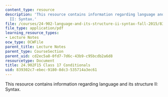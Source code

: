 ```yaml
---
content_type: resource
description: 'This resource contains information regarding language and its structure
  II: Syntax.'
file: /courses/24-902-language-and-its-structure-ii-syntax-fall-2015/839302c7ebec91808dc3535714a3ec61_MIT24_902F15_Class17.pdf
file_type: application/pdf
learning_resource_types:
- Lecture Notes
ocw_type: OCWFile
parent_title: Lecture Notes
parent_type: CourseSection
parent_uid: cd2ec5a8-0fd7-7d6c-43b9-c95bcdb2a6d8
resourcetype: Document
title: 24.902F15 Class 17 Conditionals
uid: 839302c7-ebec-9180-8dc3-535714a3ec61
---
```

This resource contains information regarding language and its structure II: Syntax.

